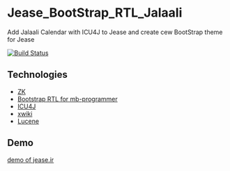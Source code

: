 # Jease_BootStrap_RTL_Jalaali
Add Jalaali Calendar with ICU4J to Jease and create cew BootStrap theme for Jease

[![Build Status](https://travis-ci.org/ghaseminya/Jease_BootStrap_RTL_Jalaali.svg?branch=master)](https://travis-ci.org/ghaseminya/Jease_BootStrap_RTL_Jalaali)


Technologies
------------

* [ZK](https://www.zkoss.org/)
* [Bootstrap RTL for mb-programmer](https://github.com/mb-programmer/modern-business-rtl)
* [ICU4J](http://site.icu-project.org/)
* [xwiki](http://www.xwiki.org/)
* [Lucene](https://lucene.apache.org/core/corenews.html)


Demo
----
[demo of jease.ir](http://jease.ir)
